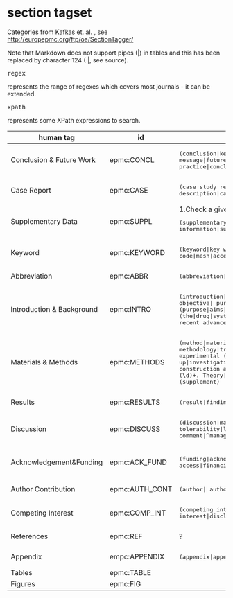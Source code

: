 # section tagset

Categories from Kafkas et. al. , see http://europepmc.org/ftp/oa/SectionTagger/ 

Note that Markdown does not support pipes (|) in tables and this has been replaced by character 124 ( &#124;, see source). <pre>regex</pre> represents the range of regexes which covers most journals - it can be extended. <pre>xpath</pre> represents some XPath expressions to search.


| human tag       | id          | regex |comments  |
| --------------- | ----------- | -------- | --------- |
| Conclusion & Future Work | epmc:CONCL |	<pre>(conclusion&#124;key message&#124;future&#124;summary&#124;recommendation&#124;implications for clinical practice&#124;concluding remark)</pre> | ? |
| Case Report	| epmc:CASE | <pre>(case study report&#124;case report&#124;case presentation&#124;case description&#124;case summary&#124;case history&#124; (\d)+\. case&#124;^ case (\d)+$&#124;^case$&#124;^cases$)</pre> | ? |
| Supplementary Data	| epmc:SUPPL | 1.Check a given title for <pre>(supplementary&#124;supporting information&#124;supplemental&#124;web extra material)</pre> | Check if the content of the <footnote> matches with <pre>(supplementary)</pre> |
| Keyword	| epmc:KEYWORD |<pre>(keyword&#124;key word&#124;key term&#124;index&#124;ocis code&#124;mesh&#124;accession&#124;search term)</pre>	|  | 
| Abbreviation	| epmc:ABBR |  <pre>(abbreviation&#124;glossary)</pre> | Extract content of the <glossary> element from a given xml document |
| Introduction & Background	| epmc:INTRO |<pre>(introduction&#124;background&#124;related literature&#124;literature review&#124; objective&#124; purpose of this study&#124;study (purpose&#124;aim&#124;aims))&#124; (\d)+. (purpose&#124;aims&#124;aim)&#124;(aims&#124;aim&#124;purpose) of the study) &#124; (the&#124;drug&#124;systematic&#124;book) review&#124;review of literature&#124;related work&#124; recent advance)&#124;(^aim$&#124;^aims$&#124;^purpose$&#124;^purposes$&#124;^purpose/aim$&#124; ^purpose of study$&#124;^review$&#124;^reviews$&#124;^minireview$)</pre> | |
| Materials & Methods	| epmc:METHODS | <pre>(method&#124;material&#124;experimental procedure&#124;implementation&#124; methodology&#124;treatment&#124;statistical analysis&#124;(\d)+. Experimental&#124; experimental (section&#124;evaluation&#124;design&#124;approach&#124;protocol&#124;setting&#124;set up&#124;investigation&#124;detail&#124;part&#124;pespective&#124;tool)&#124;study protocol&#124; construction and content&#124;experiment (\d)+&#124;analysis&#124;utility&#124;design&#124; (\d)+\. Theory&#124;theory and&#124;theory of)&#124; (^experiments$&#124;^experimental$&#124;^the study$&#124;^(\d)+. the study$&#124; ^protocol$&#124;^protocols$&#124;^theory$) AND NOT (supplement) </pre>| |
| Results	| epmc:RESULTS | <pre>(result&#124;finding&#124;diagnosis)</pre> | |
| Discussion	| epmc:DISCUSS | <pre>(discussion&#124;management of&#124;(\d)+. management&#124;safety and tolerability&#124;limitations&#124;perspective&#124;commentary&#124;(\d)+. comment&#124;^management$&#124;^comment$&#124;^comments$)</pre> | |
| Acknowledgement&Funding	| epmc:ACK_FUND |  <pre>(funding&#124;acknowledgment&#124;acknowledgement&#124;acknowledgement&#124;acknowlegement&#124;open access&#124;financial support&#124;grant&#124;author note) </pre>| <pre>xpath="ack or footnote[contains(."financial disclosure" or contains(.,"support") or contains(.,"fund") or contains(."grant") or contains(."thank")]</pre> |
| Author Contribution | epmc:AUTH_CONT |	<pre>(author&#124; authors'&#124; author's) contribution</pre> | xpath="footnote[@fn-type='con'] |
| Competing Interest	| epmc:COMP_INT|  <pre>(competing interest&#124;(conflict&#124;conflicts) of interest&#124;disclosure&#124;declaration)</pre> | xpath="footnote[@fn-type='conflict'] | 
| References	| epmc:REF  | ? | <pre> xpath='ref-list' |
| Appendix	| empc:APPENDIX | <pre>(appendix&#124;appendices)</pre> |
| Tables	| epmc:TABLE| | xpath=//table-wrap |
| Figures	| epmc:FIG  | | xpath=//fig|




